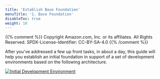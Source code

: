 ```yaml
---
title: 'Establish Base Foundation'
menuTitle: '1. Base Foundation'
disableToc: true
weight: 10
---
```


{{% comment %}}
Copyright Amazon.com, Inc. or its affiliates. All Rights Reserved.
SPDX-License-Identifier: CC-BY-SA-4.0
{{% /comment %}}

After you've addressed a few up front tasks, in about a day, this guide will help you establish an initial foundation in support of a set of development environments based on the following architecture.

[![Initial Development Environment](/images/01-dev/initial-foundation-dev-initial.png)](/images/01-dev/initial-foundation-dev-initial.png)
